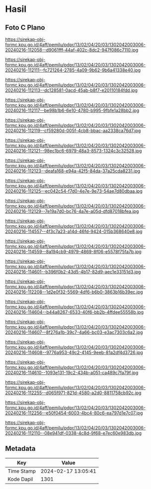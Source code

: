 # Hasil

## Foto C Plano

https://sirekap-obj-formc.kpu.go.id/4aff/pemilu/pdpr/13/02/04/20/03/1302042003006-20240216-112058--d9061fff-44af-402c-8dc2-947f086c7110.jpg

https://sirekap-obj-formc.kpu.go.id/4aff/pemilu/pdpr/13/02/04/20/03/1302042003006-20240216-112111--fc721264-2785-4a09-9b62-9b6a41338e40.jpg

https://sirekap-obj-formc.kpu.go.id/4aff/pemilu/pdpr/13/02/04/20/03/1302042003006-20240216-112113--dc128581-0acd-45ab-b8f7-e20110184fdd.jpg

https://sirekap-obj-formc.kpu.go.id/4aff/pemilu/pdpr/13/02/04/20/03/1302042003006-20240216-112117--be98b1b6-6e10-4780-b995-9fbfe1a28bb2.jpg

https://sirekap-obj-formc.kpu.go.id/4aff/pemilu/pdpr/13/02/04/20/03/1302042003006-20240216-112119--cf59280d-005f-4cb8-bbac-aa2338ca76d7.jpg

https://sirekap-obj-formc.kpu.go.id/4aff/pemilu/pdpr/13/02/04/20/03/1302042003006-20240216-112121--98ec1bc6-6979-48a3-8573-1324c3c32528.jpg

https://sirekap-obj-formc.kpu.go.id/4aff/pemilu/pdpr/13/02/04/20/03/1302042003006-20240216-112123--deafa168-e94a-42f5-84da-37a25cda8231.jpg

https://sirekap-obj-formc.kpu.go.id/4aff/pemilu/pdpr/13/02/04/20/03/1302042003006-20240216-112125--ec042c54-f7d0-4e7e-9e73-54ae7d80dbaa.jpg

https://sirekap-obj-formc.kpu.go.id/4aff/pemilu/pdpr/13/02/04/20/03/1302042003006-20240216-112129--7e19a7d0-bc76-4a7e-a05d-dfd87018bfea.jpg

https://sirekap-obj-formc.kpu.go.id/4aff/pemilu/pdpr/13/02/04/20/03/1302042003006-20240216-114557--4f3c7a23-a14d-46fd-9424-015b368640e8.jpg

https://sirekap-obj-formc.kpu.go.id/4aff/pemilu/pdpr/13/02/04/20/03/1302042003006-20240216-114559--8a194cb9-4979-4869-8f06-e5578f75fa7b.jpg

https://sirekap-obj-formc.kpu.go.id/4aff/pemilu/pdpr/13/02/04/20/03/1302042003006-20240216-114601--b396f0b2-43d5-4b17-82d9-aec1e33151d3.jpg

https://sirekap-obj-formc.kpu.go.id/4aff/pemilu/pdpr/13/02/04/20/03/1302042003006-20240216-112208--1d2e0f32-5569-4df6-b6b0-3863b16b39ec.jpg

https://sirekap-obj-formc.kpu.go.id/4aff/pemilu/pdpr/13/02/04/20/03/1302042003006-20240216-114604--b44a8267-6533-40f6-bb2b-4ffdee55558b.jpg

https://sirekap-obj-formc.kpu.go.id/4aff/pemilu/pdpr/13/02/04/20/03/1302042003006-20240216-114607--8f276a1b-39c7-4a66-bc03-e3ac7303c6a2.jpg

https://sirekap-obj-formc.kpu.go.id/4aff/pemilu/pdpr/13/02/04/20/03/1302042003006-20240216-114608--9776a953-49c2-4145-9eeb-81a2df4d3726.jpg

https://sirekap-obj-formc.kpu.go.id/4aff/pemilu/pdpr/13/02/04/20/03/1302042003006-20240216-114610--1093e131-19c2-434b-a051-ca489c7fa79f.jpg

https://sirekap-obj-formc.kpu.go.id/4aff/pemilu/pdpr/13/02/04/20/03/1302042003006-20240216-112255--d065f971-821d-4580-a2d0-8811758cb92c.jpg

https://sirekap-obj-formc.kpu.go.id/4aff/pemilu/pdpr/13/02/04/20/03/1302042003006-20240216-112256--e50f0454-6003-4bc4-80c6-ea797d1e7c07.jpg

https://sirekap-obj-formc.kpu.go.id/4aff/pemilu/pdpr/13/02/04/20/03/1302042003006-20240216-112110--08e941df-0338-4c8d-9f68-e7ec60e983db.jpg


## Metadata

| Key        | Value               |
| ---------- | ------------------- |
| Time Stamp | 2024-02-17 13:05:41 |
| Kode Dapil | 1301                |



